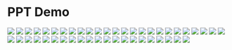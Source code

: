 # PPT Demo

![](https://raw.githubusercontent.com/tianhuaban527/DesignNote/master/PIC/1.png)
![](https://raw.githubusercontent.com/tianhuaban527/DesignNote/master/PIC/2.png)
![](https://raw.githubusercontent.com/tianhuaban527/DesignNote/master/PIC/3.png)
![](https://raw.githubusercontent.com/tianhuaban527/DesignNote/master/PIC/4.png)
![](https://raw.githubusercontent.com/tianhuaban527/DesignNote/master/PIC/5.png)
![](https://raw.githubusercontent.com/tianhuaban527/DesignNote/master/PIC/6.png)
![](https://raw.githubusercontent.com/tianhuaban527/DesignNote/master/PIC/7.png)
![](https://raw.githubusercontent.com/tianhuaban527/DesignNote/master/PIC/8.png)
![](https://raw.githubusercontent.com/tianhuaban527/DesignNote/master/PIC/9.png)
![](https://raw.githubusercontent.com/tianhuaban527/DesignNote/master/PIC/10.png)
![](https://raw.githubusercontent.com/tianhuaban527/DesignNote/master/PIC/11.png)
![](https://raw.githubusercontent.com/tianhuaban527/DesignNote/master/PIC/12.png)
![](https://raw.githubusercontent.com/tianhuaban527/DesignNote/master/PIC/13.png)
![](https://raw.githubusercontent.com/tianhuaban527/DesignNote/master/PIC/14.png)
![](https://raw.githubusercontent.com/tianhuaban527/DesignNote/master/PIC/15.png)
![](https://raw.githubusercontent.com/tianhuaban527/DesignNote/master/PIC/16.png)
![](https://raw.githubusercontent.com/tianhuaban527/DesignNote/master/PIC/17.png)
![](https://raw.githubusercontent.com/tianhuaban527/DesignNote/master/PIC/18.png)
![](https://raw.githubusercontent.com/tianhuaban527/DesignNote/master/PIC/19.png)
![](https://raw.githubusercontent.com/tianhuaban527/DesignNote/master/PIC/20.png)
![](https://raw.githubusercontent.com/tianhuaban527/DesignNote/master/PIC/21.png)
![](https://raw.githubusercontent.com/tianhuaban527/DesignNote/master/PIC/22.png)
![](https://raw.githubusercontent.com/tianhuaban527/DesignNote/master/PIC/23.png)
![](https://raw.githubusercontent.com/tianhuaban527/DesignNote/master/PIC/24.png)
![](https://raw.githubusercontent.com/tianhuaban527/DesignNote/master/PIC/25.png)
![](https://raw.githubusercontent.com/tianhuaban527/DesignNote/master/PIC/26.png)
![](https://raw.githubusercontent.com/tianhuaban527/DesignNote/master/PIC/27.png)
![](https://raw.githubusercontent.com/tianhuaban527/DesignNote/master/PIC/28.png)
![](https://raw.githubusercontent.com/tianhuaban527/DesignNote/master/PIC/29.png)
![](https://raw.githubusercontent.com/tianhuaban527/DesignNote/master/PIC/30.png)
![](https://raw.githubusercontent.com/tianhuaban527/DesignNote/master/PIC/31.png)
![](https://raw.githubusercontent.com/tianhuaban527/DesignNote/master/PIC/32.png)
![](https://raw.githubusercontent.com/tianhuaban527/DesignNote/master/PIC/33.png)
![](https://raw.githubusercontent.com/tianhuaban527/DesignNote/master/PIC/34.png)
![](https://raw.githubusercontent.com/tianhuaban527/DesignNote/master/PIC/35.png)
![](https://raw.githubusercontent.com/tianhuaban527/DesignNote/master/PIC/36.png)
![](https://raw.githubusercontent.com/tianhuaban527/DesignNote/master/PIC/37.png)
![](https://raw.githubusercontent.com/tianhuaban527/DesignNote/master/PIC/38.png)
![](https://raw.githubusercontent.com/tianhuaban527/DesignNote/master/PIC/39.png)
![](https://raw.githubusercontent.com/tianhuaban527/DesignNote/master/PIC/40.png)
![](https://raw.githubusercontent.com/tianhuaban527/DesignNote/master/PIC/41.png)
![](https://raw.githubusercontent.com/tianhuaban527/DesignNote/master/PIC/42.png)
![](https://raw.githubusercontent.com/tianhuaban527/DesignNote/master/PIC/43.png)
![](https://raw.githubusercontent.com/tianhuaban527/DesignNote/master/PIC/44.png)
![](https://raw.githubusercontent.com/tianhuaban527/DesignNote/master/PIC/45.png)
![](https://raw.githubusercontent.com/tianhuaban527/DesignNote/master/PIC/46.png)
